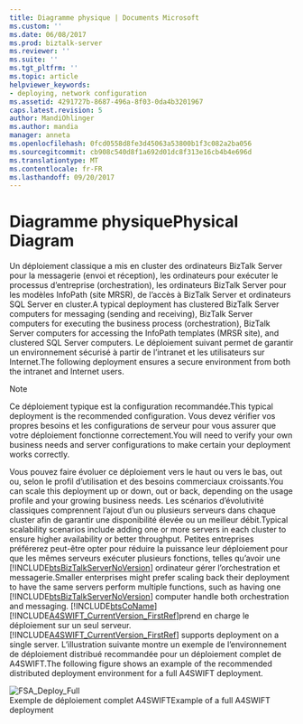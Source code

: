 ```yaml
---
title: Diagramme physique | Documents Microsoft
ms.custom: ''
ms.date: 06/08/2017
ms.prod: biztalk-server
ms.reviewer: ''
ms.suite: ''
ms.tgt_pltfrm: ''
ms.topic: article
helpviewer_keywords:
- deploying, network configuration
ms.assetid: 4291727b-8687-496a-8f03-0da4b3201967
caps.latest.revision: 5
author: MandiOhlinger
ms.author: mandia
manager: anneta
ms.openlocfilehash: 0fcd0558d8fe3d45063a53800b1f3c082a2ba056
ms.sourcegitcommit: cb908c540d8f1a692d01dc8f313e16cb4b4e696d
ms.translationtype: MT
ms.contentlocale: fr-FR
ms.lasthandoff: 09/20/2017
---
```

# <a name="physical-diagram"></a><span data-ttu-id="5a4fc-102">Diagramme physique</span><span class="sxs-lookup"><span data-stu-id="5a4fc-102">Physical Diagram</span></span>
<span data-ttu-id="5a4fc-103">Un déploiement classique a mis en cluster des ordinateurs BizTalk Server pour la messagerie (envoi et réception), les ordinateurs pour exécuter le processus d’entreprise (orchestration), les ordinateurs BizTalk Server pour les modèles InfoPath (site MRSR), de l’accès à BizTalk Server et ordinateurs SQL Server en cluster.</span><span class="sxs-lookup"><span data-stu-id="5a4fc-103">A typical deployment has clustered BizTalk Server computers for messaging (sending and receiving), BizTalk Server computers for executing the business process (orchestration), BizTalk Server computers for accessing the InfoPath templates (MRSR site), and clustered SQL Server computers.</span></span> <span data-ttu-id="5a4fc-104">Le déploiement suivant permet de garantir un environnement sécurisé à partir de l’intranet et les utilisateurs sur Internet.</span><span class="sxs-lookup"><span data-stu-id="5a4fc-104">The following deployment ensures a secure environment from both the intranet and Internet users.</span></span>  
  
> [!NOTE]
>  <span data-ttu-id="5a4fc-105">Ce déploiement typique est la configuration recommandée.</span><span class="sxs-lookup"><span data-stu-id="5a4fc-105">This typical deployment is the recommended configuration.</span></span> <span data-ttu-id="5a4fc-106">Vous devez vérifier vos propres besoins et les configurations de serveur pour vous assurer que votre déploiement fonctionne correctement.</span><span class="sxs-lookup"><span data-stu-id="5a4fc-106">You will need to verify your own business needs and server configurations to make certain your deployment works correctly.</span></span>  
  
 <span data-ttu-id="5a4fc-107">Vous pouvez faire évoluer ce déploiement vers le haut ou vers le bas, out ou, selon le profil d’utilisation et des besoins commerciaux croissants.</span><span class="sxs-lookup"><span data-stu-id="5a4fc-107">You can scale this deployment up or down, out or back, depending on the usage profile and your growing business needs.</span></span> <span data-ttu-id="5a4fc-108">Les scénarios d’évolutivité classiques comprennent l’ajout d’un ou plusieurs serveurs dans chaque cluster afin de garantir une disponibilité élevée ou un meilleur débit.</span><span class="sxs-lookup"><span data-stu-id="5a4fc-108">Typical scalability scenarios include adding one or more servers in each cluster to ensure higher availability or better throughput.</span></span> <span data-ttu-id="5a4fc-109">Petites entreprises préférerez peut-être opter pour réduire la puissance leur déploiement pour que les mêmes serveurs exécuter plusieurs fonctions, telles qu’avoir une [!INCLUDE[btsBizTalkServerNoVersion](../../includes/btsbiztalkservernoversion-md.md)] ordinateur gérer l’orchestration et messagerie.</span><span class="sxs-lookup"><span data-stu-id="5a4fc-109">Smaller enterprises might prefer scaling back their deployment to have the same servers perform multiple functions, such as having one [!INCLUDE[btsBizTalkServerNoVersion](../../includes/btsbiztalkservernoversion-md.md)] computer handle both orchestration and messaging.</span></span> [!INCLUDE[btsCoName](../../includes/btsconame-md.md)]<span data-ttu-id="5a4fc-110">[!INCLUDE[A4SWIFT_CurrentVersion_FirstRef](../../includes/a4swift-currentversion-firstref-md.md)]prend en charge le déploiement sur un seul serveur.</span><span class="sxs-lookup"><span data-stu-id="5a4fc-110">[!INCLUDE[A4SWIFT_CurrentVersion_FirstRef](../../includes/a4swift-currentversion-firstref-md.md)] supports deployment on a single server.</span></span> <span data-ttu-id="5a4fc-111">L’illustration suivante montre un exemple de l’environnement de déploiement distribué recommandée pour un déploiement complet de A4SWIFT.</span><span class="sxs-lookup"><span data-stu-id="5a4fc-111">The following figure shows an example of the recommended distributed deployment environment for a full A4SWIFT deployment.</span></span>  
  
 ![](../../adapters-and-accelerators/accelerator-swift/media/fsa-deploy-full.gif "FSA_Deploy_Full")  
<span data-ttu-id="5a4fc-112">Exemple de déploiement complet A4SWIFT</span><span class="sxs-lookup"><span data-stu-id="5a4fc-112">Example of a full A4SWIFT deployment</span></span>